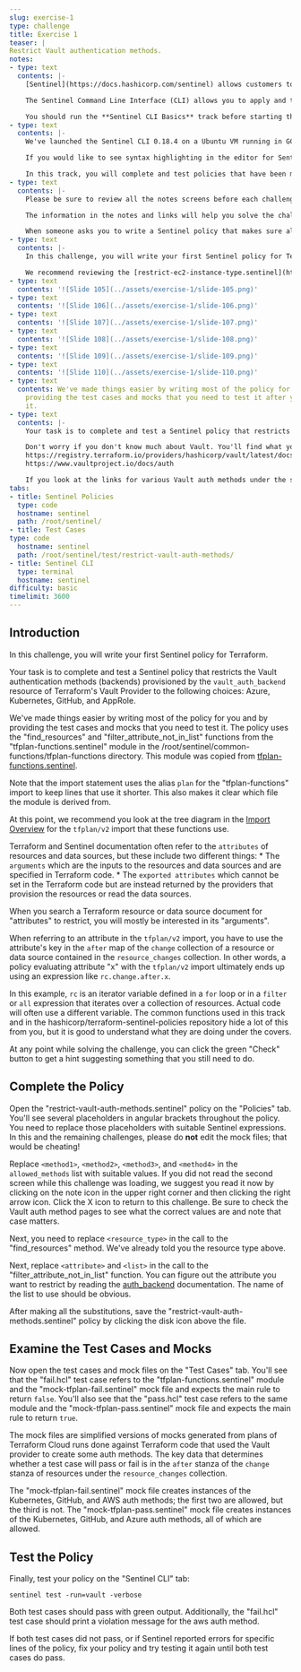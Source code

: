 ```yaml
---
slug: exercise-1
type: challenge
title: Exercise 1
teaser: |
Restrict Vault authentication methods.
notes:
- type: text
  contents: |-
    [Sentinel](https://docs.hashicorp.com/sentinel) allows customers to implement policy-as-code in the same way that Terraform implements infrastructure-as-code.

    The Sentinel Command Line Interface (CLI) allows you to apply and test Sentinel policies including those that use mocks generated from Terraform Cloud and Terraform Enterprise plans.

    You should run the **Sentinel CLI Basics** track before starting this track.
- type: text
  contents: |-
    We've launched the Sentinel CLI 0.18.4 on a Ubuntu VM running in GCP so that you don't need to download or install it.

    If you would like to see syntax highlighting in the editor for Sentinel policies, we suggest selecting "ruby" in the language drop-down at the bottom of the editor.

    In this track, you will complete and test policies that have been mostly written for you but have placeholders in angular brackets that you must replace with suitable Sentinel code. When doing this, do not keep the angular brackets, but do keep any quotes that might surround them.
- type: text
  contents: |-
    Please be sure to review all the notes screens before each challenge and to open the links in them in browser tabs outside of the Instruqt UI.

    The information in the notes and links will help you solve the challenges. We're intentionally giving you links instead of the actual information to simulate what you will have to do in the real world.

    When someone asks you to write a Sentinel policy that makes sure all S3 buckets are encrypted, they probably won't tell you which Terraform resource provisions an S3 bucket or which of its attributes determine its encryption. You're going to have to figure these things out on your own by searching for and reading relevant documentation.
- type: text
  contents: |-
    In this challenge, you will write your first Sentinel policy for Terraform.

    We recommend reviewing the [restrict-ec2-instance-type.sentinel](https://github.com/hashicorp/terraform-sentinel-policies/blob/main/aws/restrict-ec2-instance-type.sentinel) policy and the following slides from the Sentinel-for-Terraform-v4.pptx presentation at this point.
- type: text
  contents: '![Slide 105](../assets/exercise-1/slide-105.png)'
- type: text
  contents: '![Slide 106](../assets/exercise-1/slide-106.png)'
- type: text
  contents: '![Slide 107](../assets/exercise-1/slide-107.png)'
- type: text
  contents: '![Slide 108](../assets/exercise-1/slide-108.png)'
- type: text
  contents: '![Slide 109](../assets/exercise-1/slide-109.png)'
- type: text
  contents: '![Slide 110](../assets/exercise-1/slide-110.png)'
- type: text
  contents: We've made things easier by writing most of the policy for you and by
    providing the test cases and mocks that you need to test it after you complete
    it.
- type: text
  contents: |-
    Your task is to complete and test a Sentinel policy that restricts the Vault authentication methods (backends) provisioned by Terraform's Vault Provider.

    Don't worry if you don't know much about Vault. You'll find what you need in these URLs:
    https://registry.terraform.io/providers/hashicorp/vault/latest/docs/resources/auth_backend
    https://www.vaultproject.io/docs/auth

    If you look at the links for various Vault auth methods under the second of these links, you'll see that the `vault auth enable` command always specifies the auth method type with a single lower-case string identical to or similar to the full name of the auth method. These strings are also what the Terraform Vault Provider uses when creating Vault auth methods.
tabs:
- title: Sentinel Policies
  type: code
  hostname: sentinel
  path: /root/sentinel/
- title: Test Cases
type: code
  hostname: sentinel
  path: /root/sentinel/test/restrict-vault-auth-methods/
- title: Sentinel CLI
  type: terminal
  hostname: sentinel
difficulty: basic
timelimit: 3600
---
```

<style>
  v {
    display: inline-flex;
    color: white;
    background-color: rgb(17, 158, 111);
    align-items: center;
    justify-content: center;
    font-size: 14px;
    padding: 10px;
    border-radius: 2px;
    height: 24px;
  }
  t {
    display: inline-flex;
    border-radius: 5px;
    background-color: rgba(30,38,55,1);
    color: rgba(151,159,175,1);
    padding: 2px 10px 2px 5px;
    font-size: 14px;
    letter-spacing: 1.2px;
    justify-content: center;
    height: 24px;
    align-items: center;
  }
  t > a img {
    display: inline-block;
    max-height: 24px;
  }
  c {
    display: flex;
    justify-content: center;
    border-radius: 5px;
    background-color: black;
  }
  c > img {
    max-width: 200px;
    max-height: 200px;
  }
</style>

## Introduction
In this challenge, you will write your first Sentinel policy for Terraform.

Your task is to complete and test a Sentinel policy that restricts the Vault authentication methods (backends) provisioned by the `vault_auth_backend` resource of Terraform's Vault Provider to the following choices: Azure, Kubernetes, GitHub, and AppRole.

We've made things easier by writing most of the policy for you and by providing the test cases and mocks that you need to test it. The policy uses the "find_resources" and "filter_attribute_not_in_list" functions from the "tfplan-functions.sentinel" module in the /root/sentinel/common-functions/tfplan-functions directory. This module was copied from [tfplan-functions.sentinel](https://github.com/hashicorp/terraform-sentinel-policies/blob/main/common-functions/tfplan-functions/tfplan-functions.sentinel).

Note that the import statement uses the alias `plan` for the "tfplan-functions" import to keep lines that use it shorter. This also makes it clear which file the module is derived from.

At this point, we recommend you look at the tree diagram in the [Import Overview](https://www.terraform.io/docs/cloud/sentinel/import/tfplan-v2.html#import-overview) for the `tfplan/v2` import that these functions use.

Terraform and Sentinel documentation often refer to the `attributes` of resources and data sources, but these include two different things:
    * The `arguments` which are the inputs to the resources and data sources and are specified in Terraform code.
    * The `exported attributes` which cannot be set in the Terraform code but are instead returned by the providers that provision the resources or read the data sources.

When you search a Terraform resource or data source document for "attributes" to restrict, you will mostly be interested in its "arguments".

When referring to an attribute in the `tfplan/v2` import, you have to use the attribute's key in the `after` map of the `change` collection of a resource or data source contained in the `resource_changes` collection. In other words, a policy evaluating attribute "x" with the `tfplan/v2` import ultimately ends up using an expression like `rc.change.after.x`.

In this example, `rc` is an iterator variable defined in a `for` loop or in a `filter` or `all` expression that iterates over a collection of resources. Actual code will often use a different variable. The common functions used in this track and in the hashicorp/terraform-sentinel-policies repository hide a lot of this from you, but it is good to understand what they are doing under the covers.

At any point while solving the challenge, you can click the green "Check" button to get a hint suggesting something that you still need to do.

## Complete the Policy
Open the "restrict-vault-auth-methods.sentinel" policy on the "Policies" tab. You'll see several placeholders in angular brackets throughout the policy. You need to replace those placeholders with suitable Sentinel expressions. In this and the remaining challenges, please do **not** edit the mock files; that would be cheating!

Replace `<method1>`, `<method2>`, `<method3>`, and `<method4>` in the `allowed_methods` list with suitable values. If you did not read the second screen while this challenge was loading, we suggest you read it now by clicking on the note icon in the upper right corner and then clicking the right arrow icon. Click the X icon to return to this challenge. Be sure to check the Vault auth method pages to see what the correct values are and note that case matters.

Next, you need to replace `<resource_type>` in the call to the "find_resources" method. We've already told you the resource type above.

Next, replace `<attribute>` and `<list>` in the call to the "filter_attribute_not_in_list" function. You can figure out the attribute you want to restrict by reading the [auth_backend](https://registry.terraform.io/providers/hashicorp/vault/latest/docs/resources/auth_backend) documentation. The name of the list to use should be obvious.

After making all the substitutions, save the "restrict-vault-auth-methods.sentinel" policy by clicking the disk icon above the file.

## Examine the Test Cases and Mocks
Now open the test cases and mock files on the "Test Cases" tab. You'll see that the "fail.hcl" test case refers to the "tfplan-functions.sentinel" module and the "mock-tfplan-fail.sentinel" mock file and expects the main rule to return `false`. You'll also see that the "pass.hcl" test case refers to the same module and the "mock-tfplan-pass.sentinel" mock file and expects the main rule to return `true`.

The mock files are simplified versions of mocks generated from plans of Terraform Cloud runs done against Terraform code that used the Vault provider to create some auth methods. The key data that determines whether a test case will pass or fail is in the `after` stanza of the `change` stanza of resources under the `resource_changes` collection.

The "mock-tfplan-fail.sentinel" mock file creates instances of the Kubernetes, GitHub, and AWS auth methods; the first two are allowed, but the third is not. The "mock-tfplan-pass.sentinel" mock file creates instances of the Kubernetes, GitHub, and Azure auth methods, all of which are allowed.

## Test the Policy
Finally, test your policy on the "Sentinel CLI" tab:
```
sentinel test -run=vault -verbose
```
Both test cases should pass with green output. Additionally, the "fail.hcl" test case should print a violation message for the aws auth method.

If both test cases did not pass, or if Sentinel reported errors for specific lines of the policy, fix your policy and try testing it again until both test cases do pass.
